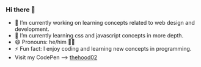 ### Hi there 👋

- 🔭 I’m currently working on learning concepts related to web design and development.
- 🌱 I’m currently learning css and javascript concepts in more depth.
- 😄 Pronouns: he/him 🙋‍♂️
- ⚡ Fun fact: I enjoy coding and learning new concepts in programming.
- Visit my CodePen --> [thehood02](https://codepen.io/thehood02)



<!--
**TheHood02/thehood02** is a ✨ _special_ ✨ repository because its `README.md` (this file) appears on your GitHub profile.

Here are some ideas to get you started:

- 🔭 I’m currently working on ...
- 🌱 I’m currently learning ...
- 👯 I’m looking to collaborate on ...
- 🤔 I’m looking for help with ...
- 💬 Ask me about ...
- 📫 How to reach me: ...
- 😄 Pronouns: ...
- ⚡ Fun fact: ...
-->
